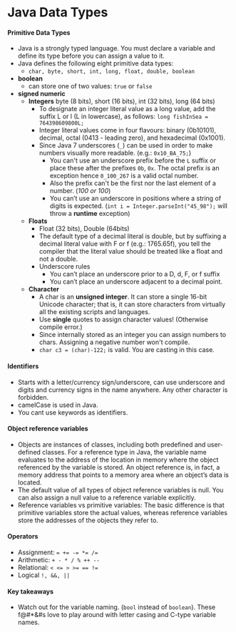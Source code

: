 # Java Data Types

#### Primitive Data Types
- Java is a strongly typed language. You must declare a variable and define its type before you can assign a value to it.
- Java defines the following eight primitive data types:
  - `char, byte, short, int, long, float, double, boolean`
- **boolean**
  - can store one of two values: `true` or `false`
- **signed numeric**
  - **Integers** byte (8 bits), short (16 bits), int (32 bits), long (64 bits)
    - To designate an integer literal value as a long value, add the suffix L or l (L in lowercase), as follows: `long fishInSea = 764398609800L;`
    - Integer literal values come in four flavours: binary (0b10101), decimal, octal (0413 - leading zero), and hexadecimal (0x1001).
    - Since Java 7 underscores (`_`) can be used in order to make numbers visually more readable. (e.g.: `0x10_BA_75;`)
      - You can't use an underscore prefix before the `L` suffix or place these after the prefixes `0b`, `0x`. The octal prefix is an exception hence `0_100_267` is a valid octal number.
      - Also the prefix can't be the first nor the last element of a number. (_100 or 100_)
      - You can’t use an underscore in positions where a string of digits is expected. (`int i = Integer.parseInt("45_98");` will throw a **runtime** exception)
  - **Floats**
    - Float (32 bits), Double (64bits)
    - The default type of a decimal literal is double, but by suffixing a decimal literal value with F or f (e.g.: 1765.65f), you tell the compiler that the literal value should be treated like a float and not a double.
    - Underscore rules
      - You can’t place an underscore prior to a D, d, F, or f suffix
      - You can’t place an underscore adjacent to a decimal point.
  - **Character**
    - A char is an **unsigned integer**. It can store a single 16-bit Unicode character; that is, it can store characters from virtually all the existing scripts and languages.
    - Use **single** quotes to assign character values! (Otherwise compile error.)
    - Since internally stored as an integer you can assign numbers to chars. Assigning a negative number won't compile.
    - `char c3 = (char)-122;` is valid. You are casting in this case.

#### Identifiers
- Starts with a letter/currency sign/underscore, can use underscore and digits and currency signs in the name anywhere. Any other character is forbidden.
- camelCase is used in Java.
- You cant use keywords as identifiers.

#### Object reference variables
- Objects are instances of classes, including both predefined and user-defined classes. For a reference type in Java, the variable name evaluates to the address of the location in memory where the object referenced by the variable is stored. An object reference is, in fact, a memory address that points to a memory area where an object’s data is located.
- The default value of all types of object reference variables is null. You can also assign a null value to a reference variable explicitly.
- Reference variables vs primitive variables: The basic difference is that primitive variables store the actual values, whereas reference variables store the addresses of the objects they refer to.

#### Operators
- Assignment: `= += -= *= /=`
- Arithmetic: `+ - * / % ++ --`
- Relational: `< <= > >= == !=`
- Logical `!, &&, ||`

####





#### Key takeaways
- Watch out for the variable naming. (`bool` instead of `boolean`). These f@#*&#s love to play around with letter casing and C-type variable names.
